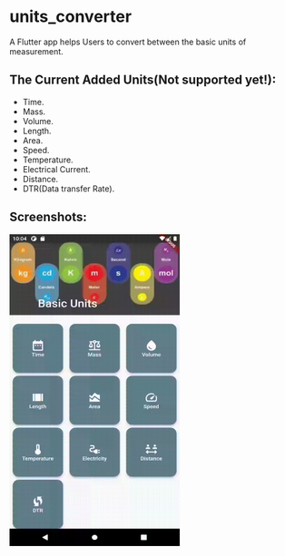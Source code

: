 # units_converter

A Flutter app helps Users to convert between the basic units of measurement.

## The Current Added Units(Not supported yet!):
- Time.
- Mass.
- Volume.
- Length.
- Area.
- Speed.
- Temperature.
- Electrical Current.
- Distance.
- DTR(Data transfer Rate).

## Screenshots:
<img src="screenshots/home.gif" width="300" height="550">


